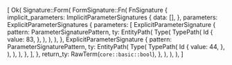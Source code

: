 [
    Ok(
        Signature::Form(
            FormSignature::Fn(
                FnSignature {
                    implicit_parameters: ImplicitParameterSignatures {
                        data: [],
                    },
                    parameters: ExplicitParameterSignatures {
                        parameters: [
                            ExplicitParameterSignature {
                                pattern: ParameterSignaturePattern,
                                ty: EntityPath(
                                    Type(
                                        TypePath(
                                            Id {
                                                value: 83,
                                            },
                                        ),
                                    ),
                                ),
                            },
                            ExplicitParameterSignature {
                                pattern: ParameterSignaturePattern,
                                ty: EntityPath(
                                    Type(
                                        TypePath(
                                            Id {
                                                value: 44,
                                            },
                                        ),
                                    ),
                                ),
                            },
                        ],
                    },
                    return_ty: RawTerm(`core::basic::bool`),
                },
            ),
        ),
    ),
]